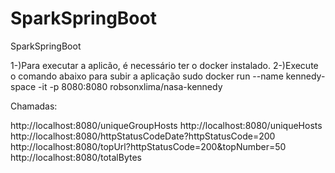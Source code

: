 # SparkSpringBoot
SparkSpringBoot


1-)Para executar a aplicão, é necessário ter o docker instalado.
2-)Execute o comando abaixo para subir a aplicação
    sudo docker run --name kennedy-space -it -p 8080:8080 robsonxlima/nasa-kennedy
    
Chamadas:  

http://localhost:8080/uniqueGroupHosts
http://localhost:8080/uniqueHosts
http://localhost:8080/httpStatusCodeDate?httpStatusCode=200
http://localhost:8080/topUrl?httpStatusCode=200&topNumber=50
http://localhost:8080/totalBytes
